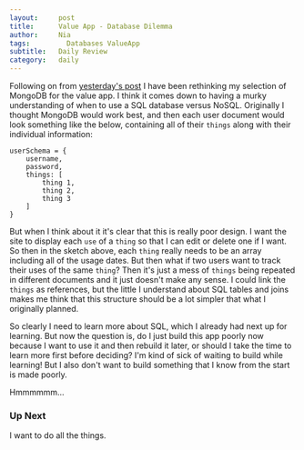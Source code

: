 ```yaml
---
layout:     post
title:      Value App - Database Dilemma
author:     Nia
tags: 		  Databases ValueApp
subtitle:  	Daily Review
category:   daily
---
```


Following on from [yesterday's post](https://niamurrell.github.io/daily/2017/08/27/new-project/) I have been rethinking my selection of MongoDB for the value app. I think it comes down to having a murky understanding of when to use a SQL database versus NoSQL. Originally I thought MongoDB would work best, and then each user document would look something like the below, containing all of their `things` along with their individual information:

```
userSchema = {
	username,
	password,
	things: [
		thing 1,
		thing 2,
		thing 3
	]
}
```

But when I think about it it's clear that this is really poor design. I want the site to display each `use` of a `thing` so that I can edit or delete one if I want. So then in the sketch above, each `thing` really needs to be an array including all of the usage dates. But then what if two users want to track their uses of the same `thing`? Then it's just a mess of `things` being repeated in different documents and it just doesn't make any sense. I could link the `things` as references, but the little I understand about SQL tables and joins makes me think that this structure should be a lot simpler that what I originally planned.

So clearly I need to learn more about SQL, which I already had next up for learning. But now the question is, do I just build this app poorly now because I want to use it and then rebuild it later, or should I take the time to learn more first before deciding? I'm kind of sick of waiting to build while learning! But I also don't want to build something that I know from the start is made poorly.

Hmmmmmm...

### Up Next

I want to do all the things.